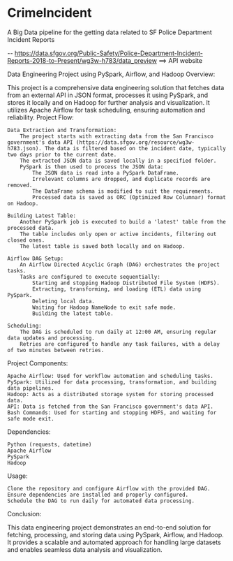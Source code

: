 # CrimeIncident
A Big Data pipeline for the getting data related to SF Police Department Incident Reports 

-- https://data.sfgov.org/Public-Safety/Police-Department-Incident-Reports-2018-to-Present/wg3w-h783/data_preview ==> API website

Data Engineering Project using PySpark, Airflow, and Hadoop
Overview:

This project is a comprehensive data engineering solution that fetches data from an external API in JSON format, processes it using PySpark, and stores it locally and on Hadoop for further analysis and visualization. It utilizes Apache Airflow for task scheduling, ensuring automation and reliability.
Project Flow:

    Data Extraction and Transformation:
        The project starts with extracting data from the San Francisco government's data API (https://data.sfgov.org/resource/wg3w-h783.json). The data is filtered based on the incident date, typically two days prior to the current date.
        The extracted JSON data is saved locally in a specified folder.
        PySpark is then used to process the JSON data:
            The JSON data is read into a PySpark DataFrame.
            Irrelevant columns are dropped, and duplicate records are removed.
            The DataFrame schema is modified to suit the requirements.
            Processed data is saved as ORC (Optimized Row Columnar) format on Hadoop.

    Building Latest Table:
        Another PySpark job is executed to build a 'latest' table from the processed data.
        The table includes only open or active incidents, filtering out closed ones.
        The latest table is saved both locally and on Hadoop.

    Airflow DAG Setup:
        An Airflow Directed Acyclic Graph (DAG) orchestrates the project tasks.
        Tasks are configured to execute sequentially:
            Starting and stopping Hadoop Distributed File System (HDFS).
            Extracting, transforming, and loading (ETL) data using PySpark.
            Deleting local data.
            Waiting for Hadoop NameNode to exit safe mode.
            Building the latest table.

    Scheduling:
        The DAG is scheduled to run daily at 12:00 AM, ensuring regular data updates and processing.
        Retries are configured to handle any task failures, with a delay of two minutes between retries.
        
        
Project Components:

    Apache Airflow: Used for workflow automation and scheduling tasks.
    PySpark: Utilized for data processing, transformation, and building data pipelines.
    Hadoop: Acts as a distributed storage system for storing processed data.
    API: Data is fetched from the San Francisco government's data API.
    Bash Commands: Used for starting and stopping HDFS, and waiting for safe mode exit.
    
Dependencies:

    Python (requests, datetime)
    Apache Airflow
    PySpark
    Hadoop

Usage:

    Clone the repository and configure Airflow with the provided DAG.
    Ensure dependencies are installed and properly configured.
    Schedule the DAG to run daily for automated data processing.

Conclusion:

This data engineering project demonstrates an end-to-end solution for fetching, processing, and storing data using PySpark, Airflow, and Hadoop. It provides a scalable and automated approach for handling large datasets and enables seamless data analysis and visualization.
